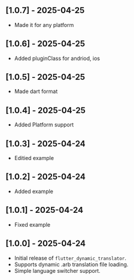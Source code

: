## [1.0.7] - 2025-04-25

- Made it for any platform

## [1.0.6] - 2025-04-25

- Added pluginClass for andriod, ios

## [1.0.5] - 2025-04-25

- Made dart format

## [1.0.4] - 2025-04-25

- Added Platform support

## [1.0.3] - 2025-04-24

- Editied example

## [1.0.2] - 2025-04-24

- Added example

## [1.0.1] - 2025-04-24

- Fixed example

## [1.0.0] - 2025-04-24

- Initial release of `flutter_dynamic_translator`.
- Supports dynamic .arb translation file loading.
- Simple language switcher support.

